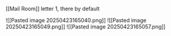 [[Mail Room]] letter 1, there by default

![[Pasted image 20250423165040.png]]
![[Pasted image 20250423165049.png]]
![[Pasted image 20250423165057.png]]